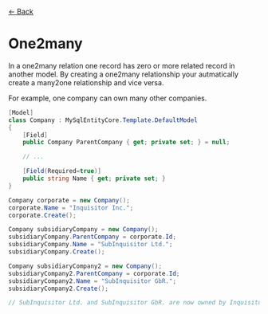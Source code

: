 [<- Back](../README.md)

# One2many
In a one2many relation one record has zero or more related record in another model.
By creating a one2many relationship your autmatically create a many2one relationship and vice versa.


For example, one company can own many other companies.
```csharp
[Model]
class Company : MySqlEntityCore.Template.DefaultModel
{
    [Field]
    public Company ParentCompany { get; private set; } = null;

    // ...

    [Field(Required=true)]
    public string Name { get; private set; }
}
```

```csharp
Company corporate = new Company(); 
corporate.Name = "Inquisitor Inc.";
corporate.Create();

Company subsidiaryCompany = new Company(); 
subsidiaryCompany.ParentCompany = corporate.Id;
subsidiaryCompany.Name = "SubInquisitor Ltd.";
subsidiaryCompany.Create();

Company subsidiaryCompany2 = new Company(); 
subsidiaryCompany2.ParentCompany = corporate.Id;
subsidiaryCompany2.Name = "SubInquisitor GbR.";
subsidiaryCompany2.Create();

// SubInquisitor Ltd. and SubInquisitor GbR. are now owned by Inquisitor Inc.
```

